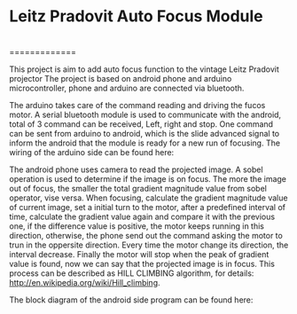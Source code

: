 # Leitz Pradovit Auto Focus Module <h1>
=============

This project is aim to add auto focus function to the vintage Leitz Pradovit projector
The project is based on android phone and arduino microcontroller, phone and arduino are connected via bluetooth. 


The arduino takes care of the command reading and driving the fucos motor.
A serial bluetooth module is used to communicate with the android, total of 3 command can be received, Left, right and stop. One command can be sent from arduino to android, which is the slide advanced signal to inform the android that the module is ready for a new run of focusing.
The wiring of the arduino side can be found here:

The android phone uses camera to read the projected image. A sobel operation is used to determine if the image is on focus. The more the image out of focus, the smaller the total gradient magnitude value from sobel operator, vise versa. When focusing, calculate the gradient magnitude value of current image, set a initial turn to the motor, after a predefined interval of time, calculate the gradient value again and compare it with the previous one, if the difference value is positive, the motor keeps running in this direction, otherwise, the phone send out the command asking the motor to trun in the oppersite direction. Every time the motor change its direction, the interval decrease. Finally the motor will stop when the peak of gradient value is found, now we can say that the projected image is in focus. This process can be described as HILL CLIMBING algorithm, for details: http://en.wikipedia.org/wiki/Hill_climbing.

The block diagram of the android side program can be found here:
